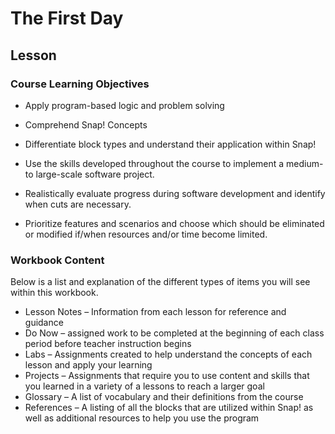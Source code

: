 # The First Day 

## Lesson
 

### Course Learning Objectives 

 

* Apply program-based logic and problem solving 

* Comprehend Snap! Concepts 

* Differentiate block types and understand their application within Snap! 

* Use the skills developed throughout the course to implement a medium- to large-scale software project. 

* Realistically evaluate progress during software development and identify when cuts are necessary. 

* Prioritize features and scenarios and choose which should be eliminated or modified if/when resources and/or time become limited. 

 

### Workbook Content 

Below is a list and explanation of the different types of items you will see within this workbook. 

* Lesson Notes – Information from each lesson for reference and guidance 
* Do Now – assigned work to be completed at the beginning of each class period before teacher instruction begins 
* Labs – Assignments created to help understand the concepts of each lesson and apply your learning 
* Projects – Assignments that require you to use content and skills that you learned in a variety of a lessons to reach a larger goal 
* Glossary – A list of vocabulary and their definitions from the course  
* References – A listing of all the blocks that are utilized within Snap! as well as additional resources to help you use the program 
